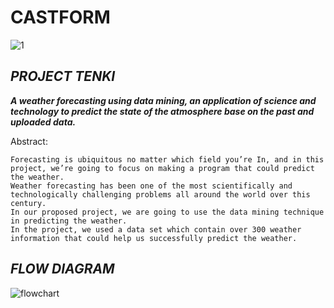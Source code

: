 # CASTFORM

![1](https://user-images.githubusercontent.com/63195930/80985937-7212df00-8e62-11ea-9e56-60f598c81981.png)

## *PROJECT TENKI*
***A weather forecasting using data mining, an application of science and technology to predict the state of the atmosphere base on the past and uploaded data.***



Abstract:
```
Forecasting is ubiquitous no matter which field you’re In, and in this project, we’re going to focus on making a program that could predict the weather. 
Weather forecasting has been one of the most scientifically and technologically challenging problems all around the world over this century. 
In our proposed project, we are going to use the data mining technique in predicting the weather. 
In the project, we used a data set which contain over 300 weather information that could help us successfully predict the weather. 
```

## ***FLOW DIAGRAM***

![flowchart](https://user-images.githubusercontent.com/63195930/80984888-0a0fc900-8e61-11ea-9149-390597a5ef35.png)


